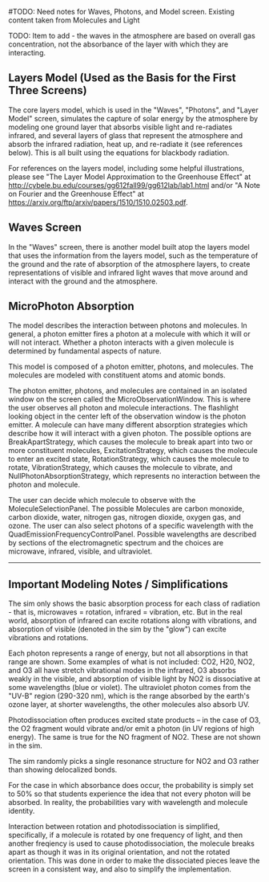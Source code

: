 #TODO: Need notes for Waves, Photons, and Model screen. Existing content taken from Molecules and Light

TODO: Item to add - the waves in the atmosphere are based on overall gas concentration, not the absorbance of the layer
with which they are interacting.

## Layers Model (Used as the Basis for the First Three Screens)

The core layers model, which is used in the "Waves", "Photons", and "Layer Model" screen, simulates the capture of solar
energy by the atmosphere by modeling one ground layer that absorbs visible  light and re-radiates infrared, and several
layers of glass that represent the atmosphere and absorb the infrared radiation, heat up, and re-radiate it (see
references below).  This is all built using the equations for blackbody radiation.  

For references on the layers model, including some helpful illustrations, please see "The Layer Model Approximation to
the Greenhouse Effect" at http://cybele.bu.edu/courses/gg612fall99/gg612lab/lab1.html and/or "A Note on Fourier and the
Greenhouse Effect" at https://arxiv.org/ftp/arxiv/papers/1510/1510.02503.pdf.

## Waves Screen

In the "Waves" screen, there is another model built atop the layers model that uses the information from the layers
model, such as the temperature of the ground and the rate of absorption of the atmosphere layers, to create
representations of visible and infrared light waves that move around and interact with the ground and the atmosphere.

## MicroPhoton Absorption

The model describes the interaction between photons and molecules.  In general, a photon emitter fires a
photon at a molecule with which it will or will not interact.  Whether a photon interacts with a given
molecule is determined by fundamental aspects of nature.

This model is composed of a photon emitter, photons, and molecules.  The molecules are modeled with constituent
atoms and atomic bonds.

The photon emitter, photons, and molecules are contained in an isolated window on the screen called the
MicroObservationWindow.  This is where the user observes all photon and molecule interactions.  The flashlight
looking object in the center left of the observation window is the photon emitter.
A molecule can have many different absorption strategies which describe how it will interact with a given
photon.  The possible options are BreakApartStrategy, which causes the molecule to break apart into two or more
constituent molecules, ExcitationStrategy, which causes the molecule to enter an excited state,
RotationStrategy, which causes the molecule to rotate, VibrationStrategy, which causes the molecule to vibrate,
and NullPhotonAbsorptionStrategy, which represents no interaction between the photon and molecule.

The user can decide which molecule to observe with the MoleculeSelectionPanel.  The possible Molecules are
carbon monoxide, carbon dioxide, water, nitrogen gas, nitrogen dioxide, oxygen gas, and ozone.  The user can
also select photons of a specific wavelength with the QuadEmissionFrequencyControlPanel.  Possible wavelengths
are described by sections of the electromagnetic spectrum and the choices are microwave, infrared, visible, and
ultraviolet.

----

## Important Modeling Notes / Simplifications

The sim only shows the basic absorption process for each class of radiation - that is, microwaves = rotation, infrared =
vibration, etc.  But in the real world, absorption of infrared can excite rotations along with vibrations, and
absorption of visible (denoted in the sim by the "glow") can excite vibrations and rotations.

Each photon represents a range of energy, but not all absorptions in that range are shown.  Some examples of what is not
included: CO2, H20, NO2, and O3 all have stretch vibrational modes in the infrared, O3 absorbs weakly in the visible,
and absorption of visible light by NO2 is dissociative at some wavelengths (blue or violet).  The ultraviolet photon
comes from the "UV-B" region (290-320 nm), which is the range absorbed by the earth's ozone layer, at shorter
wavelengths, the other molecules also absorb UV.

Photodissociation often produces excited state products – in the case of O3, the O2 fragment would vibrate and/or emit a
photon (in UV regions of high energy). The same is true for the NO fragment of NO2. These are not shown in the sim.

The sim randomly picks a single resonance structure for NO2 and O3 rather than showing delocalized bonds.

For the case in which absorbance does occur, the probability is simply set to 50% so that students experience the idea
that not every photon will be absorbed. In reality, the probabilities vary with wavelength and molecule identity.

Interaction between rotation and photodissociation is simplified, specifically, if a molecule is rotated by one
frequency of light, and then another freqiency is used to cause photodissociation, the molecule breaks apart as though
it was in its original orientation, and not the rotated orientation.  This was done in order to make the dissociated
pieces leave the screen in a consistent way, and also to simplify the implementation.
